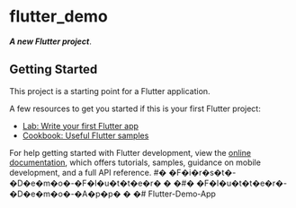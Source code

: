 # flutter_demo

***A new Flutter project***.

## Getting Started

This project is a starting point for a Flutter application.

A few resources to get you started if this is your first Flutter project:

- [Lab: Write your first Flutter app](https://docs.flutter.dev/get-started/codelab)
- [Cookbook: Useful Flutter samples](https://docs.flutter.dev/cookbook)

For help getting started with Flutter development, view the
[online documentation](https://docs.flutter.dev/), which offers tutorials,
samples, guidance on mobile development, and a full API reference.
#� �F�i�r�s�t�-�D�e�m�o�-�F�l�u�t�t�e�r�
�
�#� �F�l�u�t�t�e�r�-�D�e�m�o�-�A�p�p�
�
�# Flutter-Demo-App
